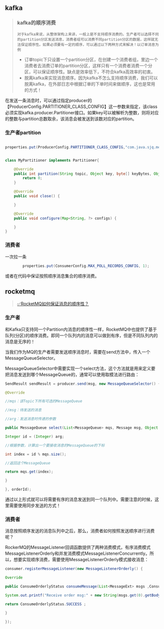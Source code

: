 ## kafka
>### kafka的顺序消费
>     对于kafka来说，从整体架构上来讲，一般上是不支持顺序消费的。生产者可以选择不同的partition分区发送消息，消费者组可以消费不同partition分区的数据，这样就无法保证顺序性。如果必须要有一定的顺序，可以通过以下两种方式来解决！以订单消息为例
>
> - 订单topic下只设置一个partition分区，在创建一个消费者组，里边一个消费者去消费订单的partition分区，这样只有一个消费者消费一个分区，可以保证顺序性。缺点是效率低下，不符合kafka高效率的初衷。
> - 脱离kafka来实现消息顺序。因为kafka不怎么支持顺序消费，我们可以脱离kafka，在外部日志中根据订单的下单时间来做顺序，这也是常用的方式！


在发送一条消息时，可以通过指定producer的【ProducerConfig.PARTITIONER_CLASS_CONFIG】这一参数来指定，该class必须实现kafka.producer.Partitioner接口。如果key可以被解析为整数，则将对应的整数与partition总数取余，该消息会被发送到该数对应的partition。

### 生产者partition
```java

properties.put(ProducerConfig.PARTITIONER_CLASS_CONFIG,"com.java.sjq.messagequeue.kafaka.multiConsumerGroup.MyPartitioner");


class MyPartitioner implements Partitioner{

    @Override
    public int partition(String topic, Object key, byte[] keyBytes, Object value, byte[] valueBytes, Cluster cluster) {
        return 0;
    }

    @Override
    public void close() {

    }

    @Override
    public void configure(Map<String, ?> configs) {

    }
}

```
### 消费者

一次拉一条
```java
        properties.put(ConsumerConfig.MAX_POLL_RECORDS_CONFIG, 1);

```

或者在代码中保证按照顺序消息集合的顺序消费。

## rocketmq
> [✅RocketMQ如何保证消息的顺序性？](https://www.yuque.com/hollis666/bfrl8w/nt1ishhbunfo0g86)
> 
### 生产者

和Kafka只支持同一个Partition内消息的顺序性一样，RocketMQ中也提供了基于队列(分区)的顺序消费。即同一个队列内的消息可以做到有序，但是不同队列内的消息是无序的！

当我们作为MQ的生产者需要发送顺序消息时，需要在send方法中，传入一个MessageQueueSelector。

MessageQueueSelector中需要实现一个select方法，这个方法就是用来定义要把消息发送到哪个MessageQueue的，通常可以使用取模法进行路由：

```java
SendResult sendResult = producer.send(msg, new MessageQueueSelector() {

@Override

//mqs：该Topic下所有可选的MessageQueue

//msg：待发送的消息

//arg：发送消息时传递的参数

public MessageQueue select(List<MessageQueue> mqs, Message msg, Object arg) {

Integer id = (Integer) arg;

//根据参数，计算出一个要接收消息的MessageQueue的下标

int index = id % mqs.size();

//返回这个MessageQueue

return mqs.get(index);

}

}, orderId);
```

通过以上形式就可以将需要有序的消息发送到同一个队列中。需要注意的时候，这里需要使用同步发送的方式！

### 消费者
消息按照顺序发送的消息队列中之后，那么，消费者如何按照发送顺序进行消费呢？

RockerMQ的MessageListener回调函数提供了两种消费模式，有序消费模式MessageListenerOrderly和并发消费模式MessageListenerConcurrently。所以，想要实现顺序消费，需要使用MessageListenerOrderly模式接收消息：

```java
consumer.registerMessageListener(new MessageListenerOrderly() {

Override

public ConsumeOrderlyStatus consumeMessage(List<MessageExt> msgs ,ConsumeOrderlyContext context) {

System.out.printf("Receive order msg:" + new String(msgs.get(0).getBody()));

return ConsumeOrderlyStatus.SUCCESS ;

}

});
```

